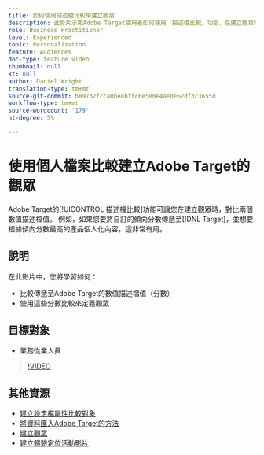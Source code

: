 ```yaml
---
title: 如何使用描述檔比較來建立觀眾
description: 此影片示範Adobe Target使用者如何使用「描述檔比較」功能，在建立觀眾時，比較兩個數值描述檔值。
role: Business Practitioner
level: Experienced
topic: Personalization
feature: Audiences
doc-type: feature video
thumbnail: null
kt: null
author: Daniel Wright
translation-type: tm+mt
source-git-commit: b89732fcca0be8bffc6e580e4ae0e62df3c3655d
workflow-type: tm+mt
source-wordcount: '179'
ht-degree: 5%

---
```



# 使用個人檔案比較建立Adobe Target的觀眾

Adobe Target的[!UICONTROL 描述檔比較]功能可讓您在建立觀眾時，對比兩個數值描述檔值。 例如，如果您要將自訂的傾向分數傳遞至[!DNL Target]，並想要根據傾向分數最高的產品個人化內容，這非常有用。

## 說明

在此影片中，您將學習如何：

* 比較傳遞至Adobe Target的數值描述檔值（分數）
* 使用這些分數比較來定義觀眾

## 目標對象

* 業務從業人員

>[!VIDEO](https://video.tv.adobe.com/v/23218/?quality=12)

## 其他資源

* [建立設定檔屬性比較對象](https://docs.adobe.com/content/help/en/target/using/audiences/create-audiences/creating-a-profile-attribute-comparison-audience.html)
* [將資料匯入Adobe Target的方法](https://docs.adobe.com/content/help/en/target/using/implement-target/before-implement/methods/methods-to-get-data-into-target.html)
* [建立觀眾](https://docs.adobe.com/content/help/en/target/using/audiences/create-audiences/create-audience.html)
* [建立體驗定位活動影片](../activities/create-experience-targeting-activities.md)